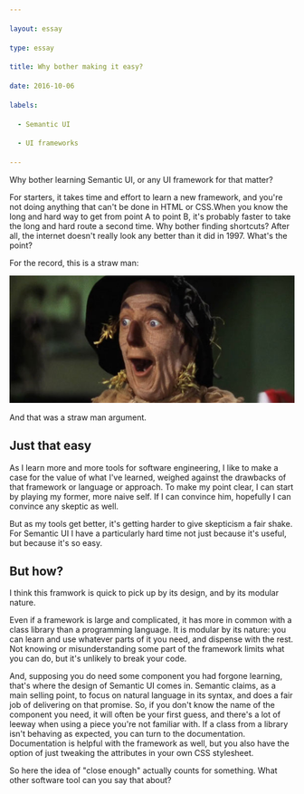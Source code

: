```yaml
---

layout: essay

type: essay

title: Why bother making it easy?

date: 2016-10-06

labels:

  - Semantic UI

  - UI frameworks

---
```


Why bother learning Semantic UI, or any UI framework for that matter?

For starters, it takes time and effort to learn a new framework, and you're not doing anything that can't be done in HTML or CSS.When you know the long and hard way to get from point A to point B, it's probably faster to take the long and hard route a second time. Why bother finding shortcuts? After all, the internet doesn't really look any better than it did in 1997. What's the point?

For the record, this is a straw man:

<img class="ui image" src="../images/scarecrow.png">

And that was a straw man argument.

## Just that easy

As I learn more and more tools for software engineering, I like to make a case for the value of what I've learned, weighed against the drawbacks of that framework or language or approach. 
To make my point clear, I can start by playing my former, more naive self. If I can convince him, hopefully I can convince any skeptic as well.

But as my tools get better, it's getting harder to give skepticism a fair shake. For Semantic UI I have a particularly hard time not just because it's useful, but because it's so easy.

## But how?

I think this framwork is quick to pick up by its design, and by its modular nature. 

Even if a framework is large and complicated, it has more in common with a class library than a programming language. It is modular by its nature: you can learn and use whatever parts of it you need, and dispense with the rest. Not knowing or misunderstanding some part of the framework limits what you can do, but it's unlikely to break your code.

And, supposing you do need some component you had forgone learning, that's where the design of Semantic UI comes in. Semantic claims, as a main selling point, to focus on natural language in its syntax, and does a fair job of delivering on that promise. So, if you don't know the name of the component you need, it will often be your first guess, and there's a lot of leeway when using a piece you're not familiar with. If a class from a library isn't behaving as expected, you can turn to the documentation. Documentation is helpful with the framework as well, but you also have the option of just tweaking the attributes in your own CSS stylesheet.

So here the idea of "close enough" actually counts for something. What other software tool can you say that about?
